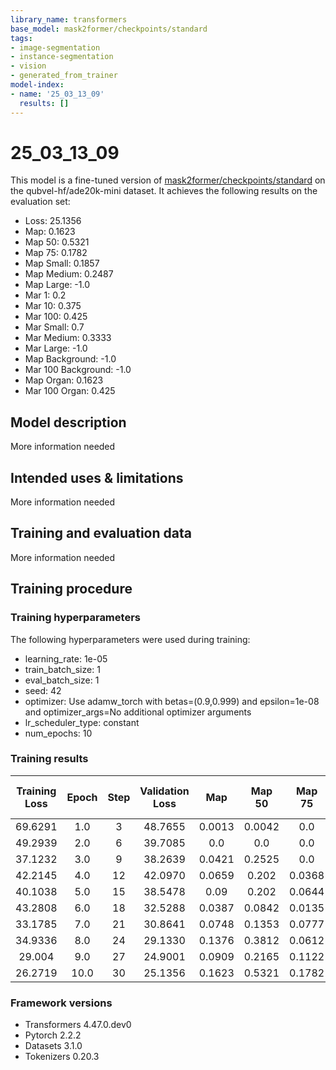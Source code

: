 ```yaml
---
library_name: transformers
base_model: mask2former/checkpoints/standard
tags:
- image-segmentation
- instance-segmentation
- vision
- generated_from_trainer
model-index:
- name: '25_03_13_09'
  results: []
---
```


<!-- This model card has been generated automatically according to the information the Trainer had access to. You
should probably proofread and complete it, then remove this comment. -->

# 25_03_13_09

This model is a fine-tuned version of [mask2former/checkpoints/standard](https://huggingface.co/mask2former/checkpoints/standard) on the qubvel-hf/ade20k-mini dataset.
It achieves the following results on the evaluation set:
- Loss: 25.1356
- Map: 0.1623
- Map 50: 0.5321
- Map 75: 0.1782
- Map Small: 0.1857
- Map Medium: 0.2487
- Map Large: -1.0
- Mar 1: 0.2
- Mar 10: 0.375
- Mar 100: 0.425
- Mar Small: 0.7
- Mar Medium: 0.3333
- Mar Large: -1.0
- Map Background: -1.0
- Mar 100 Background: -1.0
- Map Organ: 0.1623
- Mar 100 Organ: 0.425

## Model description

More information needed

## Intended uses & limitations

More information needed

## Training and evaluation data

More information needed

## Training procedure

### Training hyperparameters

The following hyperparameters were used during training:
- learning_rate: 1e-05
- train_batch_size: 1
- eval_batch_size: 1
- seed: 42
- optimizer: Use adamw_torch with betas=(0.9,0.999) and epsilon=1e-08 and optimizer_args=No additional optimizer arguments
- lr_scheduler_type: constant
- num_epochs: 10

### Training results

| Training Loss | Epoch | Step | Validation Loss | Map    | Map 50 | Map 75 | Map Small | Map Medium | Map Large | Mar 1 | Mar 10 | Mar 100 | Mar Small | Mar Medium | Mar Large | Map Background | Mar 100 Background | Map Organ | Mar 100 Organ |
|:-------------:|:-----:|:----:|:---------------:|:------:|:------:|:------:|:---------:|:----------:|:---------:|:-----:|:------:|:-------:|:---------:|:----------:|:---------:|:--------------:|:------------------:|:---------:|:-------------:|
| 69.6291       | 1.0   | 3    | 48.7655         | 0.0013 | 0.0042 | 0.0    | 0.0       | 0.0022     | -1.0      | 0.0   | 0.0    | 0.075   | 0.0       | 0.1        | -1.0      | -1.0           | -1.0               | 0.0013    | 0.075         |
| 49.2939       | 2.0   | 6    | 39.7085         | 0.0    | 0.0    | 0.0    | 0.0       | 0.0        | -1.0      | 0.0   | 0.0    | 0.0     | 0.0       | 0.0        | -1.0      | -1.0           | -1.0               | 0.0       | 0.0           |
| 37.1232       | 3.0   | 9    | 38.2639         | 0.0421 | 0.2525 | 0.0    | 0.0533    | 0.0673     | -1.0      | 0.075 | 0.1    | 0.1     | 0.2       | 0.0667     | -1.0      | -1.0           | -1.0               | 0.0421    | 0.1           |
| 42.2145       | 4.0   | 12   | 42.0970         | 0.0659 | 0.202  | 0.0368 | 0.06      | 0.1964     | -1.0      | 0.175 | 0.25   | 0.25    | 0.3       | 0.2333     | -1.0      | -1.0           | -1.0               | 0.0659    | 0.25          |
| 40.1038       | 5.0   | 15   | 38.5478         | 0.09   | 0.202  | 0.0644 | 0.0809    | 0.2441     | -1.0      | 0.0   | 0.3    | 0.3     | 0.4       | 0.2667     | -1.0      | -1.0           | -1.0               | 0.09      | 0.3           |
| 43.2808       | 6.0   | 18   | 32.5288         | 0.0387 | 0.0842 | 0.0135 | 0.0447    | 0.1212     | -1.0      | 0.0   | 0.325  | 0.325   | 0.5       | 0.2667     | -1.0      | -1.0           | -1.0               | 0.0387    | 0.325         |
| 33.1785       | 7.0   | 21   | 30.8641         | 0.0748 | 0.1353 | 0.0777 | 0.1515    | 0.2693     | -1.0      | 0.1   | 0.35   | 0.35    | 0.6       | 0.2667     | -1.0      | -1.0           | -1.0               | 0.0748    | 0.35          |
| 34.9336       | 8.0   | 24   | 29.1330         | 0.1376 | 0.3812 | 0.0612 | 0.3313    | 0.1389     | -1.0      | 0.075 | 0.325  | 0.375   | 0.7       | 0.2667     | -1.0      | -1.0           | -1.0               | 0.1376    | 0.375         |
| 29.004        | 9.0   | 27   | 24.9001         | 0.0909 | 0.2165 | 0.1122 | 0.1738    | 0.2432     | -1.0      | 0.05  | 0.35   | 0.425   | 0.7       | 0.3333     | -1.0      | -1.0           | -1.0               | 0.0909    | 0.425         |
| 26.2719       | 10.0  | 30   | 25.1356         | 0.1623 | 0.5321 | 0.1782 | 0.1857    | 0.2487     | -1.0      | 0.2   | 0.375  | 0.425   | 0.7       | 0.3333     | -1.0      | -1.0           | -1.0               | 0.1623    | 0.425         |


### Framework versions

- Transformers 4.47.0.dev0
- Pytorch 2.2.2
- Datasets 3.1.0
- Tokenizers 0.20.3
